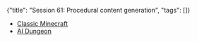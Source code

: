 {"title": "Session 61: Procedural content generation", "tags": []}
* [Classic Minecraft](https://classic.minecraft.net/)
* [AI Dungeon](https://play.aidungeon.io/)


